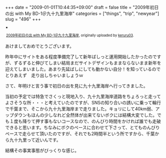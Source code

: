 +++
date = "2009-01-01T10:44:35+09:00"
draft = false
title = "2009年初日の出 with My BD-1＠九十九里海岸"
categories = ["things", "trip", "newyear"]
slug = "496"
+++

<div style="text-align: left; padding: 3px;"><a title="photo sharing" href="http://www.flickr.com/photos/keruru/3155321618/"><img style="border: solid 2px #000000;" src="http://farm4.static.flickr.com/3212/3155321618_ca43940946.jpg" alt="" /></a>

<span style="font-size: 0.8em; margin-top: 0px;"><a href="http://www.flickr.com/photos/keruru/3155321618/">2009年初日の出 with My BD-1＠九十九里海岸</a>, originally uploaded by <a href="http://www.flickr.com/people/keruru/">keruru03</a>.</span></div>
あけましておめでとうございます。

昨年中にサイトをある程度準備完了して新年ばしっと運用開始したかったのですが、ずるずると伸びてしまい結局まだサイトデザインもままならないまま新年を迎えてしまいました。あまり先延ばしにしても動かない自分！を知っているのでとりあえず　走り出しちゃいましょうｗ

さて、年明けと言う事で初日の出を見に九十九里海岸へ行ってきました。

当初の予定では特急でさくっと現地入り、九十九里海岸道路をちょろっと走ってよさそうな所・・・と考えていたのですが、SNSの知り合いの誘いに乗って輪行で千葉まで、そこから九十九里海岸まで走りました。キョリにして40km弱、アップダウンもほんの少しなれど全然体が出来てないボクには結構大変でした。でも１度も降りて押す事もないコースなので、のんびり時間をかければ誰でも走破できると思います。ちなみにボクのペースに合わせて下さって、とてものんびりペースで走らせて頂いたのですが、それでも2時間半という所ですから、千葉から九十九里って近いんです。

結構その事実事態がびっくりな感じ。
